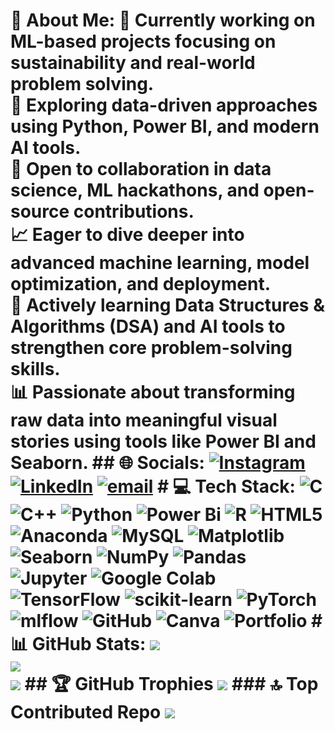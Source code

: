 # 💫 About Me: 🔭 Currently working on ML-based projects focusing on sustainability and real-world problem solving.<br> 🧠 Exploring data-driven approaches using Python, Power BI, and modern AI tools.<br> 🤝 Open to collaboration in data science, ML hackathons, and open-source contributions.<br> 📈 Eager to dive deeper into advanced machine learning, model optimization, and deployment.<br> 🌱 Actively learning Data Structures & Algorithms (DSA) and AI tools to strengthen core problem-solving skills.<br> 📊 Passionate about transforming raw data into meaningful visual stories using tools like Power BI and Seaborn. ## 🌐 Socials: [![Instagram](https://img.shields.io/badge/Instagram-%23E4405F.svg?logo=Instagram&logoColor=white)](https://instagram.com/jain.utkarsh_) [![LinkedIn](https://img.shields.io/badge/LinkedIn-%230077B5.svg?logo=linkedin&logoColor=white)](https://linkedin.com/in/utkarsh-jain-5605-uj) [![email](https://img.shields.io/badge/Email-D14836?logo=gmail&logoColor=white)](mailto:jain.utkarsh.5605@gmail.com) # 💻 Tech Stack: ![C](https://img.shields.io/badge/c-%2300599C.svg?style=for-the-badge&logo=c&logoColor=white) ![C++](https://img.shields.io/badge/c++-%2300599C.svg?style=for-the-badge&logo=c%2B%2B&logoColor=white) ![Python](https://img.shields.io/badge/python-3670A0?style=for-the-badge&logo=python&logoColor=ffdd54) ![Power Bi](https://img.shields.io/badge/power_bi-F2C811?style=for-the-badge&logo=powerbi&logoColor=black) ![R](https://img.shields.io/badge/r-%23276DC3.svg?style=for-the-badge&logo=r&logoColor=white) ![HTML5](https://img.shields.io/badge/html5-%23E34F26.svg?style=for-the-badge&logo=html5&logoColor=white) ![Anaconda](https://img.shields.io/badge/Anaconda-%2344A833.svg?style=for-the-badge&logo=anaconda&logoColor=white) ![MySQL](https://img.shields.io/badge/mysql-4479A1.svg?style=for-the-badge&logo=mysql&logoColor=white) ![Matplotlib](https://img.shields.io/badge/Matplotlib-%23ffffff.svg?style=for-the-badge&logo=Matplotlib&logoColor=black) ![Seaborn](https://img.shields.io/badge/Seaborn-%230C5A93.svg?style=for-the-badge&logo=seaborn&logoColor=white) ![NumPy](https://img.shields.io/badge/numpy-%23013243.svg?style=for-the-badge&logo=numpy&logoColor=white) ![Pandas](https://img.shields.io/badge/pandas-%23150458.svg?style=for-the-badge&logo=pandas&logoColor=white) ![Jupyter](https://img.shields.io/badge/Jupyter-%23DA5B0B.svg?style=for-the-badge&logo=Jupyter&logoColor=white) ![Google Colab](https://img.shields.io/badge/Google_Colab-%23F9AB00.svg?style=for-the-badge&logo=googlecolab&logoColor=black) ![TensorFlow](https://img.shields.io/badge/TensorFlow-%23E6E6E6.svg?style=for-the-badge&logo=TensorFlow&logoColor=FF6F00) ![scikit-learn](https://img.shields.io/badge/scikit--learn-%23F7931E.svg?style=for-the-badge&logo=scikit-learn&logoColor=white) ![PyTorch](https://img.shields.io/badge/PyTorch-%23EE4C2C.svg?style=for-the-badge&logo=PyTorch&logoColor=white) ![mlflow](https://img.shields.io/badge/mlflow-%23d9ead3.svg?style=for-the-badge&logo=numpy&logoColor=blue) ![GitHub](https://img.shields.io/badge/github-%23121011.svg?style=for-the-badge&logo=github&logoColor=white) ![Canva](https://img.shields.io/badge/Canva-%2300C4CC.svg?style=for-the-badge&logo=Canva&logoColor=white) ![Portfolio](https://img.shields.io/badge/Portfolio-%23000000.svg?style=for-the-badge&logo=firefox&logoColor=#FF7139) # 📊 GitHub Stats: ![](https://github-readme-stats.vercel.app/api?username=UtkarshJain05&theme=highcontrast&hide_border=false&include_all_commits=true&count_private=false)<br/> ![](https://nirzak-streak-stats.vercel.app/?user=UtkarshJain05&theme=highcontrast&hide_border=false)<br/> ![](https://github-readme-stats.vercel.app/api/top-langs/?username=UtkarshJain05&theme=highcontrast&hide_border=false&include_all_commits=true&count_private=false&layout=compact) ## 🏆 GitHub Trophies ![](https://github-profile-trophy.vercel.app/?username=UtkarshJain05&theme=darkhub&no-frame=false&no-bg=false&margin-w=4) ### 🔝 Top Contributed Repo ![](https://github-contributor-stats.vercel.app/api?username=UtkarshJain05&limit=5&theme=dark&combine_all_yearly_contributions=true)
